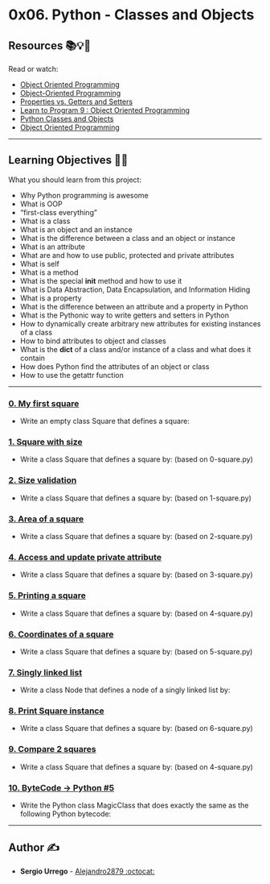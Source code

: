 # 0x06. Python - Classes and Objects

## Resources :books::bulb::rocket:
Read or watch:
* [Object Oriented Programming](https://intranet.hbtn.io/rltoken/izl1kO1isRJo6h_Ce2pmhw)
* [Object-Oriented Programming](https://intranet.hbtn.io/rltoken/K5t1QFchQYs7rkt62uMo7A)
* [Properties vs. Getters and Setters](https://intranet.hbtn.io/rltoken/LZg7XYGGZj49Gu2276afpA)
* [Learn to Program 9 : Object Oriented Programming](https://intranet.hbtn.io/rltoken/aFk7Ki8TPw5vZZBx2JXvIQ)
* [Python Classes and Objects](https://intranet.hbtn.io/rltoken/CFTUXsxbTVu4xb698_2bmQ)
* [Object Oriented Programming](https://intranet.hbtn.io/rltoken/DK1vkIQ0xT1fmMrmBcSGiA)

---
## Learning Objectives :man_technologist:
What you should learn from this project:

* Why Python programming is awesome 
* What is OOP
* “first-class everything”
* What is a class
* What is an object and an instance
* What is the difference between a class and an object or instance
* What is an attribute
* What are and how to use public, protected and private attributes
* What is self
* What is a method
* What is the special __init__ method and how to use it
* What is Data Abstraction, Data Encapsulation, and Information Hiding
* What is a property
* What is the difference between an attribute and a property in Python
* What is the Pythonic way to write getters and setters in Python
* How to dynamically create arbitrary new attributes for existing instances of a class
* How to bind attributes to object and classes
* What is the __dict__ of a class and/or instance of a class and what does it contain
* How does Python find the attributes of an object or class
* How to use the getattr function

---

### [0. My first square](./0-square.py)
* Write an empty class Square that defines a square:


### [1. Square with size](./1-square.py)
* Write a class Square that defines a square by: (based on 0-square.py)


### [2. Size validation](./2-square.py)
* Write a class Square that defines a square by: (based on 1-square.py)


### [3. Area of a square](./3-square.py)
* Write a class Square that defines a square by: (based on 2-square.py)


### [4. Access and update private attribute](./4-square.py)
* Write a class Square that defines a square by: (based on 3-square.py)


### [5. Printing a square](./5-square.py)
* Write a class Square that defines a square by: (based on 4-square.py)


### [6. Coordinates of a square](./6-square.py)
* Write a class Square that defines a square by: (based on 5-square.py)


### [7. Singly linked list](./100-singly_linked_list.py)
* Write a class Node that defines a node of a singly linked list by: 


### [8. Print Square instance](./101-square.py)
* Write a class Square that defines a square by: (based on 6-square.py)


### [9. Compare 2 squares](./102-square.py)
* Write a class Square that defines a square by: (based on 4-square.py)


### [10. ByteCode -> Python #5](./103-magic_class.py)
* Write the Python class MagicClass that does exactly the same as the following Python bytecode:

---

## Author :writing_hand:
* **Sergio Urrego** - [Alejandro2879 :octocat:](https://github.com/Alejandro2879)